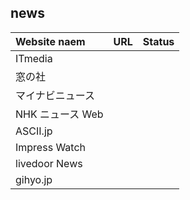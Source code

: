## news

| Website naem     | URL | Status |
| :--------------- | --- | ------ |
| ITmedia          |     |        |
| 窓の社           |     |        |
| マイナビニュース |     |        |
| NHK ニュース Web |     |        |
| ASCII.jp         |     |        |
| Impress Watch    |     |        |
| livedoor News    |     |        |
| gihyo.jp         |     |        |
